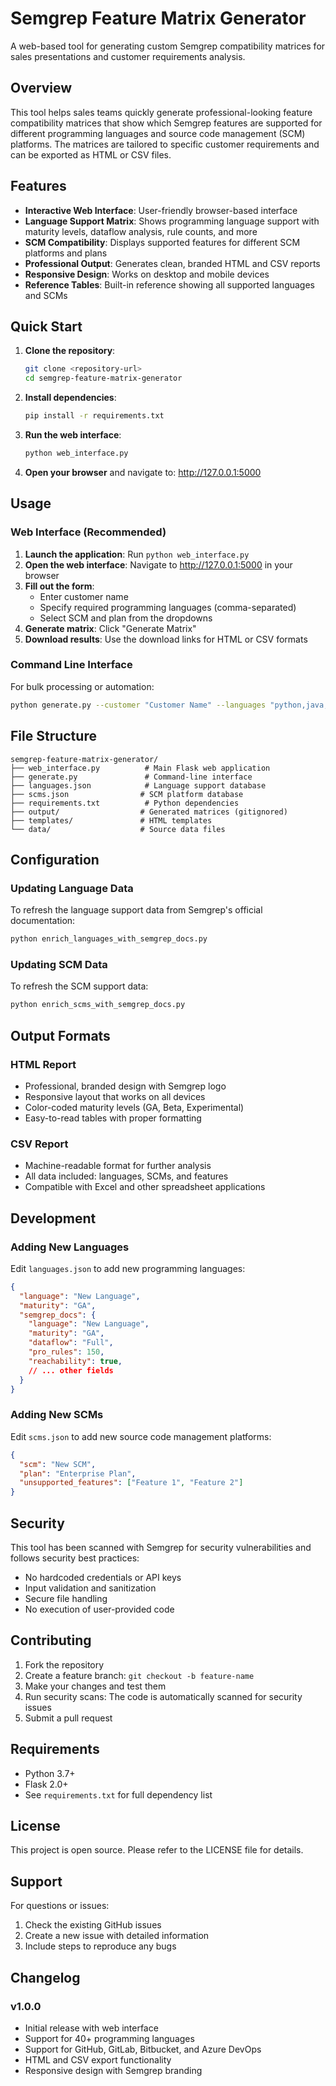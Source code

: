# Semgrep Feature Matrix Generator

A web-based tool for generating custom Semgrep compatibility matrices for sales presentations and customer requirements analysis.

## Overview

This tool helps sales teams quickly generate professional-looking feature compatibility matrices that show which Semgrep features are supported for different programming languages and source code management (SCM) platforms. The matrices are tailored to specific customer requirements and can be exported as HTML or CSV files.

## Features

- **Interactive Web Interface**: User-friendly browser-based interface
- **Language Support Matrix**: Shows programming language support with maturity levels, dataflow analysis, rule counts, and more
- **SCM Compatibility**: Displays supported features for different SCM platforms and plans  
- **Professional Output**: Generates clean, branded HTML and CSV reports
- **Responsive Design**: Works on desktop and mobile devices
- **Reference Tables**: Built-in reference showing all supported languages and SCMs

## Quick Start

1. **Clone the repository**:
   ```bash
   git clone <repository-url>
   cd semgrep-feature-matrix-generator
   ```

2. **Install dependencies**:
   ```bash
   pip install -r requirements.txt
   ```

3. **Run the web interface**:
   ```bash
   python web_interface.py
   ```

4. **Open your browser** and navigate to: http://127.0.0.1:5000

## Usage

### Web Interface (Recommended)

1. **Launch the application**: Run `python web_interface.py`
2. **Open the web interface**: Navigate to http://127.0.0.1:5000 in your browser
3. **Fill out the form**:
   - Enter customer name
   - Specify required programming languages (comma-separated)
   - Select SCM and plan from the dropdowns
4. **Generate matrix**: Click "Generate Matrix"
5. **Download results**: Use the download links for HTML or CSV formats

### Command Line Interface

For bulk processing or automation:

```bash
python generate.py --customer "Customer Name" --languages "python,java,javascript" --scm "GitHub" --plan "Enterprise"
```

## File Structure

```
semgrep-feature-matrix-generator/
├── web_interface.py          # Main Flask web application
├── generate.py               # Command-line interface
├── languages.json            # Language support database
├── scms.json                # SCM platform database
├── requirements.txt          # Python dependencies
├── output/                  # Generated matrices (gitignored)
├── templates/               # HTML templates
└── data/                    # Source data files
```

## Configuration

### Updating Language Data

To refresh the language support data from Semgrep's official documentation:

```bash
python enrich_languages_with_semgrep_docs.py
```

### Updating SCM Data

To refresh the SCM support data:

```bash
python enrich_scms_with_semgrep_docs.py
```

## Output Formats

### HTML Report
- Professional, branded design with Semgrep logo
- Responsive layout that works on all devices
- Color-coded maturity levels (GA, Beta, Experimental)
- Easy-to-read tables with proper formatting

### CSV Report
- Machine-readable format for further analysis
- All data included: languages, SCMs, and features
- Compatible with Excel and other spreadsheet applications

## Development

### Adding New Languages

Edit `languages.json` to add new programming languages:

```json
{
  "language": "New Language",
  "maturity": "GA",
  "semgrep_docs": {
    "language": "New Language",
    "maturity": "GA",
    "dataflow": "Full",
    "pro_rules": 150,
    "reachability": true,
    // ... other fields
  }
}
```

### Adding New SCMs

Edit `scms.json` to add new source code management platforms:

```json
{
  "scm": "New SCM",
  "plan": "Enterprise Plan",
  "unsupported_features": ["Feature 1", "Feature 2"]
}
```

## Security

This tool has been scanned with Semgrep for security vulnerabilities and follows security best practices:
- No hardcoded credentials or API keys
- Input validation and sanitization
- Secure file handling
- No execution of user-provided code

## Contributing

1. Fork the repository
2. Create a feature branch: `git checkout -b feature-name`
3. Make your changes and test them
4. Run security scans: The code is automatically scanned for security issues
5. Submit a pull request

## Requirements

- Python 3.7+
- Flask 2.0+
- See `requirements.txt` for full dependency list

## License

This project is open source. Please refer to the LICENSE file for details.

## Support

For questions or issues:
1. Check the existing GitHub issues
2. Create a new issue with detailed information
3. Include steps to reproduce any bugs

## Changelog

### v1.0.0
- Initial release with web interface
- Support for 40+ programming languages
- Support for GitHub, GitLab, Bitbucket, and Azure DevOps
- HTML and CSV export functionality
- Responsive design with Semgrep branding 
